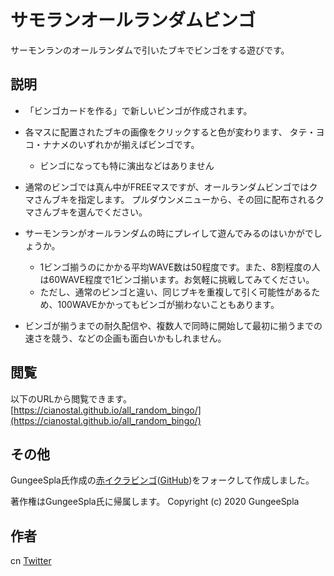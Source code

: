 サモランオールランダムビンゴ
====

サーモンランのオールランダムで引いたブキでビンゴをする遊びです。

## 説明

- 「ビンゴカードを作る」で新しいビンゴが作成されます。
- 各マスに配置されたブキの画像をクリックすると色が変わります、
タテ・ヨコ・ナナメのいずれかが揃えばビンゴです。
  - ビンゴになっても特に演出などはありません

- 通常のビンゴでは真ん中がFREEマスですが、オールランダムビンゴではクマさんブキを指定します。
プルダウンメニューから、その回に配布されるクマさんブキを選んでください。

- サーモンランがオールランダムの時にプレイして遊んでみるのはいかがでしょうか。
  - 1ビンゴ揃うのにかかる平均WAVE数は50程度です。また、8割程度の人は60WAVE程度で1ビンゴ揃います。お気軽に挑戦してみてください。
  - ただし、通常のビンゴと違い、同じブキを重複して引く可能性があるため、100WAVEかかってもビンゴが揃わないこともあります。

- ビンゴが揃うまでの耐久配信や、複数人で同時に開始して最初に揃うまでの速さを競う、などの企画も面白いかもしれません。

## 閲覧

以下のURLから閲覧できます。  
[https://cianostal.github.io/all_random_bingo/](https://cianostal.github.io/all_random_bingo/)

## その他

GungeeSpla氏作成の[赤イクラビンゴ](https://gungeespla.github.io/ikura_bingo/)([GitHub](https://github.com/GungeeSpla/ikura_bingo))をフォークして作成しました。

著作権はGungeeSpla氏に帰属します。
Copyright (c) 2020 GungeeSpla

## 作者

cn [Twitter](https://twitter.com/cn_iine)
